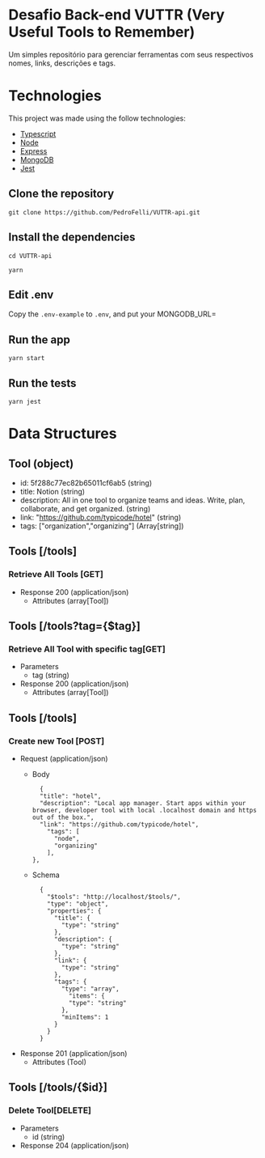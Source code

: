 # Desafio Back-end VUTTR (Very Useful Tools to Remember)
  Um simples repositório para gerenciar ferramentas com seus respectivos nomes, links, descrições e tags.

# Technologies
This project was made using the follow technologies:

* [Typescript](https://www.typescriptlang.org/)
* [Node](https://nodejs.org/en/)
* [Express](https://expressjs.com/)
* [MongoDB](https://mongodb.com/docs)
* [Jest](https://jestjs.io/)



## Clone the repository

    git clone https://github.com/PedroFelli/VUTTR-api.git


## Install the dependencies
    cd VUTTR-api

    yarn

## Edit .env

  Copy the `.env-example` to `.env`, and put your MONGODB_URL=

## Run the app

    yarn start


## Run the tests

    yarn jest

# Data Structures

## Tool (object)
+ id: 5f288c77ec82b65011cf6ab5 (string)
+ title: Notion (string)
+ description: All in one tool to organize teams and ideas. Write, plan, collaborate, and get organized. (string)
+ link: "https://github.com/typicode/hotel" (string)
+ tags: ["organization","organizing"] (Array[string])



## Tools [/tools]

### Retrieve All Tools [GET]
+ Response 200 (application/json)
    + Attributes (array[Tool])

## Tools [/tools?tag={$tag}]

### Retrieve All Tool with specific tag[GET]
+ Parameters
    + tag (string)
+ Response 200 (application/json)
    + Attributes (array[Tool])

## Tools [/tools]

### Create new Tool  [POST]
+ Request (application/json)
    + Body

            {
            "title": "hotel",
            "description": "Local app manager. Start apps within your browser, developer tool with local .localhost domain and https out of the box.",
            "link": "https://github.com/typicode/hotel",
              "tags": [
                "node",
                "organizing"
              ],
          },
    + Schema

            {
              "$tools": "http://localhost/$tools/",
              "type": "object",
              "properties": {
                "title": {
                  "type": "string"
                },
                "description": {
                  "type": "string"
                },
                "link": {
                  "type": "string"
                },
                "tags": {
                  "type": "array",
                    "items": {
                    "type": "string"
                  },
                  "minItems": 1
                }
              }
            }
+ Response 201 (application/json)
    + Attributes (Tool)


## Tools [/tools/{$id}]

### Delete Tool[DELETE]
+ Parameters
    + id (string)
+ Response 204 (application/json)

